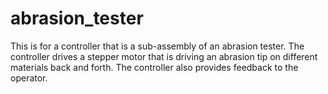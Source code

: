 # abrasion_tester
This is for a controller that is a sub-assembly of an abrasion tester.  The controller drives a stepper motor that is driving an abrasion 
tip on different materials back and forth.  The controller also provides feedback to the operator.
